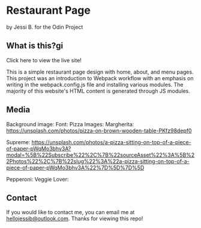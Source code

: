 # Restaurant Page

by Jessi B. for the Odin Project

## What is this?gi

Click here to view the live site! 

This is a simple restaurant page design with home, about, and menu pages. This project was
an introduction to Webpack workflow with an emphasis on writing in the webpack.config.js file
and installing various modules. The majority of this website's HTML content is generated 
through JS modules.

## Media
Background image:
Font:
Pizza Images:
Margherita: https://unsplash.com/photos/pizza-on-brown-wooden-table-PKfz98depf0

Supreme: https://unsplash.com/photos/a-pizza-sitting-on-top-of-a-piece-of-paper-pWqMo3bhv3A?modal=%5B%22Subscribe%22%2C%7B%22sourceAsset%22%3A%5B%22Photos%22%2C%7B%22slug%22%3A%22a-pizza-sitting-on-top-of-a-piece-of-paper-pWqMo3bhv3A%22%7D%5D%7D%5D

Pepperoni:
Veggie Lover:

## Contact
If you would like to contact me, you can email me at hellojessib@outlook.com. Thanks for viewing this repo! 
